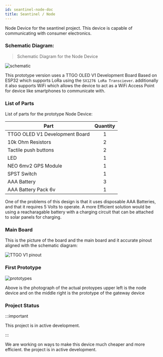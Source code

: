 ```yaml
---
id: seantinel-node-doc
title: Seantinel / Node
---
```


Node Device for the seantinel project. This device is capable of communicating with consumer electronics.

### Schematic Diagram:

> Schematic Diagram for the Node Device

![schematic](/img/node-schematic.png)

This prototype version uses a TTGO OLED V1 Development Board Based on ESP32 which supports LoRa using the `SX1276 LoRa Transciever`. additionally it also supports WiFi which allows the device to act as a WiFi Access Point for device like smartphones to communicate with.

### List of Parts

List of parts for the prototype Node Device:

| Part                           | Quantity |
| ------------------------------ | :------: |
| TTGO OLED V1 Development Board |    1     |
| 10k Ohm Resistors              |    2     |
| Tactile push buttons           |    2     |
| LED                            |    1     |
| NEO 6mv2 GPS Module            |    1     |
| SPST Switch                    |    1     |
| AAA Battery                    |    3     |
| AAA Battery Pack 6v            |    1     |

One of the problems of this design is that it uses disposable AAA Batteries, and that it requires 5 Volts to operate. A more Efficient solution would be using a reacharagable battery with a charging circuit that can be attached to solar panels for charging.

### Main Board

This is the picture of the board and the main board and it accurate pinout aligned with the schematic diagram:

![TTGO V1 pinout](https://camo.githubusercontent.com/fc7a5885669367fe23b91252f202a35bb8d42e37/68747470733a2f2f7072696d616c636f727465782e66696c65732e776f726470726573732e636f6d2f323031372f31312f7474676f6c6f726170696e6f75745f76322e6a7067)

### First Prototype

![prototypes](/img/prototypes.jpg)

Above is the photograph of the actual protoypes upper left is the node device and on the middle right is the prototype of the gateway device

### Project Status

:::important

This project is in active development.

:::

We are working on ways to make this device much cheaper and more efficient. the project is in active development.

